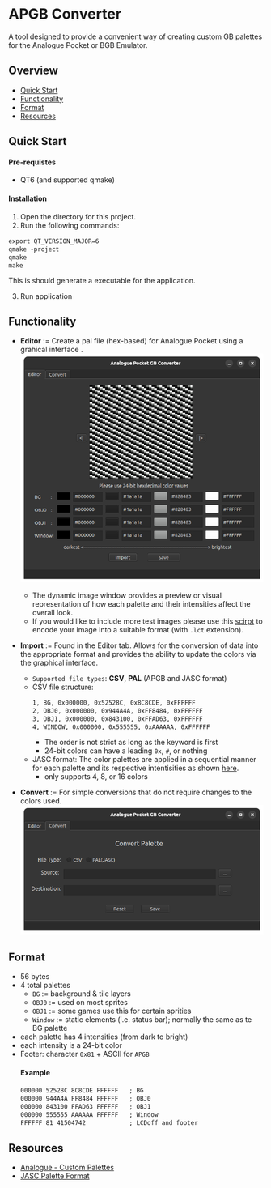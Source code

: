 # APGB Converter
A tool designed to provide a convenient way of creating custom GB palettes for the Analogue Pocket or BGB Emulator.

## Overview
- [Quick Start](#quick-start)
- [Functionality](#functionality)
- [Format](#format)
- [Resources](#resources)

## Quick Start
#### Pre-requistes
- QT6 (and supported qmake)

#### Installation
1. Open the directory for this project.
2. Run the following commands:
```
export QT_VERSION_MAJOR=6
qmake -project 
qmake
make
```
This is should generate a executable for the application.

3. Run application

## Functionality
- **Editor** := Create a pal file (hex-based) for Analogue Pocket using a grahical interface .
![](/apgb_converter/img/editor.png)
    - The dynamic image window provides a preview or visual representation of how each palette and their intensities affect the overall look.
    - If you would like to include more test images please use this [scirpt](/recreation/gb_palette_img_encoder/img_encoder.cpp) to encode your image into a suitable format (with `.lct` extension). 

- **Import** := Found in the Editor tab. Allows for the conversion of data into the appropriate format and provides the ability to update the colors via the graphical interface. 
    - `Supported file types`: **CSV**, **PAL** (APGB and JASC format)
    - CSV file structure:
       ```
       1, BG, 0x000000, 0x52528C, 0x8C8CDE, 0xFFFFFF
       2, OBJ0, 0x000000, 0x944A4A, 0xFF8484, 0xFFFFFF
       3, OBJ1, 0x000000, 0x843100, 0xFFAD63, 0xFFFFFF
       4, WINDOW, 0x000000, 0x555555, 0xAAAAAA, 0xFFFFFF
       ```
       - The order is not strict as long as the keyword is first
       - 24-bit colors can have a leading `0x`, `#`, or nothing
    - JASC format:  The color palettes are applied in a sequential manner for each palette and its respective intentisities as shown [here](#example).
        - only supports 4, 8, or 16 colors

- **Convert** := For simple conversions that do not require changes to the colors used.
![](/apgb_converter/img/convert.png)

## Format
- 56 bytes
- 4 total palettes
    - `BG` := background & tile layers
    - `OBJ0` := used on most sprites
    - `OBJ1` := some games use this for certain sprities
    - `Window` := static elements (i.e. status bar); normally the same as te BG palette
- each palette has 4 intensities (from dark to bright)
- each intensity is a 24-bit color
- Footer: character `0x81` + ASCII for `APGB`
    #### Example
    ```
    000000 52528C 8C8CDE FFFFFF   ; BG
    000000 944A4A FF8484 FFFFFF   ; OBJ0
    000000 843100 FFAD63 FFFFFF   ; OBJ1
    000000 555555 AAAAAA FFFFFF   ; Window
    FFFFFF 81 41504742            ; LCDoff and footer
    ```

## Resources
- [Analogue - Custom Palettes](https://www.analogue.co/developer/docs/custom-palettes)
- [JASC Palette Format](https://liero.nl/lierohack/docformats/other-jasc.html)
